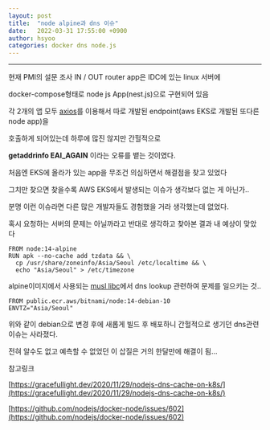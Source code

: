 ```yaml
---
layout: post
title:  "node alpine과 dns 이슈"
date:   2022-03-31 17:55:00 +0900
author: hsyoo
categories: docker dns node.js
---
```

<hr/>

현재 PMI의 설문 조사 IN / OUT router app은 IDC에 있는 linux 서버에

docker-compose형태로 node js App(nest.js)으로 구현되어 있음

각 2개의 앱 모두 [axios](https://github.com/axios/axios)를 이용해서 따로 개발된 endpoint(aws EKS로 개발된 또다른 node app)을

호출하게 되어있는데 하루에 많진 않지만 간헐적으로

**getaddrinfo EAI_AGAIN** 이라는 오류를 뱉는 것이였다.

처음엔 EKS에 올라가 있는 app을 무조건 의심하면서 해결점을 찾고 있었다

그치만 찾으면 찾을수록 AWS EKS에서 발생되는 이슈가 생각보다 없는 게 아닌가..

분명 이런 이슈라면 다른 많은 개발자들도 경험했을 거라 생각했는데 없었다.

혹시 요청하는 서버의 문제는 아닐까라고 반대로 생각하고 찾아본 결과 내 예상이 맞았다

```docker
FROM node:14-alpine
RUN apk --no-cache add tzdata && \
  cp /usr/share/zoneinfo/Asia/Seoul /etc/localtime && \
  echo "Asia/Seoul" > /etc/timezone
```

alpine이미지에서 사용되는 [musl libc](https://www.musl-libc.org/)에서 dns lookup 관련하여 문제를 일으키는 것..

```docker
FROM public.ecr.aws/bitnami/node:14-debian-10
ENVTZ="Asia/Seoul"
```

위와 같이 debian으로 변경 후에 새롭게 빌드 후 배포하니 간헐적으로 생기던 dns관련 이슈는 사라졌다.

전혀 알수도 없고 예측할 수 없었던 이 삽질은 거의 한달만에 해결이 됨...

참고링크

[https://gracefullight.dev/2020/11/29/nodejs-dns-cache-on-k8s/](https://gracefullight.dev/2020/11/29/nodejs-dns-cache-on-k8s/)

[https://github.com/nodejs/docker-node/issues/602](https://github.com/nodejs/docker-node/issues/602)


[jekyll-docs]: https://jekyllrb.com/docs/home
[jekyll-gh]:   https://github.com/jekyll/jekyll
[jekyll-talk]: https://talk.jekyllrb.com/
